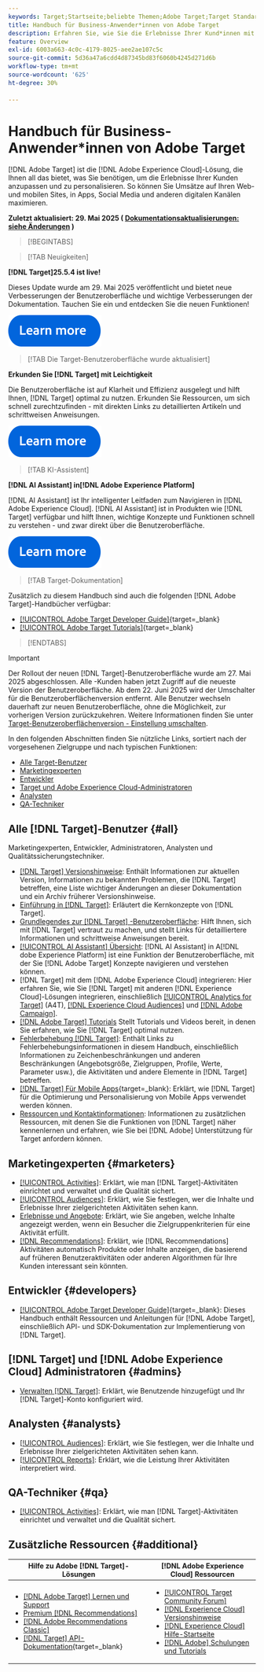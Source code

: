 ```yaml
---
keywords: Target;Startseite;beliebte Themen;Adobe Target;Target Standard;Target Premium;Target-Dokumentation;Adobe Target-Dokumentation;Praktikerhandbuch;Benutzerhandbuch
title: Handbuch für Business-Anwender*innen von Adobe Target
description: Erfahren Sie, wie Sie die Erlebnisse Ihrer Kund*innen mit Adobe  [!DNL Target]  personalisieren können, um die durch Ihre Website, mobile Website, Mobile Apps und andere digitalen Kanäle generierten Umsätze zu maximieren.
feature: Overview
exl-id: 6003a663-4c0c-4179-8025-aee2ae107c5c
source-git-commit: 5d36a47a6cdd4d87345bd83f6060b4245d271d6b
workflow-type: tm+mt
source-wordcount: '625'
ht-degree: 30%

---
```


# Handbuch für Business-Anwender*innen von Adobe Target

[!DNL Adobe Target] ist die [!DNL Adobe Experience Cloud]-Lösung, die Ihnen all das bietet, was Sie benötigen, um die Erlebnisse Ihrer Kunden anzupassen und zu personalisieren. So können Sie Umsätze auf Ihren Web- und mobilen Sites, in Apps, Social Media und anderen digitalen Kanälen maximieren.

**Zuletzt aktualisiert: 29. Mai 2025 ( [Dokumentationsaktualisierungen: siehe Änderungen](r-release-notes/doc-change.md) )**

>[!BEGINTABS]

>[!TAB Neuigkeiten]

**[!DNL Target]25.5.4 ist live!**

Dieses Update wurde am 29. Mai 2025 veröffentlicht und bietet neue Verbesserungen der Benutzeroberfläche und wichtige Verbesserungen der Dokumentation. Tauchen Sie ein und entdecken Sie die neuen Funktionen!

[![Symbol „Weitere Informationen“](/help/main/assets/learn-more.svg)](/help/main/r-release-notes/release-notes.md)

>[!TAB Die Target-Benutzeroberfläche wurde aktualisiert]

**Erkunden Sie [!DNL Target] mit Leichtigkeit**

Die Benutzeroberfläche ist auf Klarheit und Effizienz ausgelegt und hilft Ihnen, [!DNL Target] optimal zu nutzen. Erkunden Sie Ressourcen, um sich schnell zurechtzufinden - mit direkten Links zu detaillierten Artikeln und schrittweisen Anweisungen.

[![Symbol „Weitere Informationen“](/help/main/assets/learn-more.svg)](/help/main/c-intro/understand-the-target-ui.md)

>[!TAB KI-Assistent]

**[!DNL AI Assistant] in[!DNL Adobe Experience Platform]**

[!DNL AI Assistant] ist Ihr intelligenter Leitfaden zum Navigieren in [!DNL Adobe Experience Cloud]. [!DNL AI Assistant] ist in Produkten wie [!DNL Target] verfügbar und hilft Ihnen, wichtige Konzepte und Funktionen schnell zu verstehen - und zwar direkt über die Benutzeroberfläche.

[![Symbol „Weitere Informationen“](/help/main/assets/learn-more.svg)](/help/main/c-intro/ai-assistant.md)

>[!TAB Target-Dokumentation]

Zusätzlich zu diesem Handbuch sind auch die folgenden [!DNL Adobe Target]-Handbücher verfügbar:

- [[!UICONTROL Adobe Target Developer Guide]](https://experienceleague.adobe.com/de/docs/target-dev/developer/overview){target=_blank}
- [[!UICONTROL Adobe Target Tutorials]](https://experienceleague.adobe.com/de/docs/target-learn/tutorials/overview){target=_blank}

>[!ENDTABS]

>[!IMPORTANT]
>
>Der Rollout der neuen [!DNL Target]-Benutzeroberfläche wurde am 27. Mai 2025 abgeschlossen. Alle -Kunden haben jetzt Zugriff auf die neueste Version der Benutzeroberfläche. Ab dem 22. Juni 2025 wird der Umschalter für die Benutzeroberflächenversion entfernt. Alle Benutzer wechseln dauerhaft zur neuen Benutzeroberfläche, ohne die Möglichkeit, zur vorherigen Version zurückzukehren. Weitere Informationen finden Sie unter [Target-Benutzeroberflächenversion - Einstellung umschalten](/help/main/r-release-notes/release-notes.md#toggle).

In den folgenden Abschnitten finden Sie nützliche Links, sortiert nach der vorgesehenen Zielgruppe und nach typischen Funktionen:

- [Alle Target-Benutzer](#all)
- [Marketingexperten](#marketers)
- [Entwickler](#developers)
- [Target und Adobe Experience Cloud-Administratoren](#admins)
- [Analysten](#analysts)
- [QA-Techniker](#qa)

## Alle [!DNL Target]-Benutzer {#all}

Marketingexperten, Entwickler, Administratoren, Analysten und Qualitätssicherungstechniker.

- [[!DNL Target] Versionshinweise](r-release-notes/release-notes.md): Enthält Informationen zur aktuellen Version, Informationen zu bekannten Problemen, die [!DNL Target] betreffen, eine Liste wichtiger Änderungen an dieser Dokumentation und ein Archiv früherer Versionshinweise.
- [Einführung in [!DNL Target]](c-intro/intro.md): Erläutert die Kernkonzepte von [!DNL Target].
- [Grundlegendes zur  [!DNL Target] -Benutzeroberfläche](/help/main/c-intro/understand-the-target-ui.md): Hilft Ihnen, sich mit [!DNL Target] vertraut zu machen, und stellt Links für detailliertere Informationen und schrittweise Anweisungen bereit.
- [[!UICONTROL AI Assistant] Übersicht](/help/main/c-intro/ai-assistant.md): [!DNL AI Assistant] in A[!DNL dobe Experience Platform] ist eine Funktion der Benutzeroberfläche, mit der Sie [!DNL Adobe Target] Konzepte navigieren und verstehen können.
- [!DNL Target] mit dem [!DNL Adobe Experience Cloud] integrieren: Hier erfahren Sie, wie Sie [!DNL Target] mit anderen [!DNL Experience Cloud]-Lösungen integrieren, einschließlich [[!UICONTROL Analytics for Target]](/help/main/c-integrating-target-with-mac/a4t/a4t.md) (A4T), [[!DNL Experience Cloud Audiences]](/help/main/c-integrating-target-with-mac/mmp.md) und [[!DNL Adobe Campaign]](/help/main/c-integrating-target-with-mac/campaign-and-target.md).
- [[!DNL Adobe Target] Tutorials](https://experienceleague.adobe.com/docs/target-learn/tutorials/overview.html?lang=de) Stellt Tutorials und Videos bereit, in denen Sie erfahren, wie Sie [!DNL Target] optimal nutzen.
- [Fehlerbehebung [!DNL Target]](r-troubleshooting-target/troubleshooting-target.md): Enthält Links zu Fehlerbehebungsinformationen in diesem Handbuch, einschließlich Informationen zu Zeichenbeschränkungen und anderen Beschränkungen (Angebotsgröße, Zielgruppen, Profile, Werte, Parameter usw.), die Aktivitäten und andere Elemente in [!DNL Target] betreffen.
- [[!DNL Target] Für Mobile Apps](https://experienceleague.adobe.com/docs/target-dev/developer/mobile-apps/overview.html?lang=de){target=_blank}: Erklärt, wie [!DNL Target] für die Optimierung und Personalisierung von Mobile Apps verwendet werden können.
- [Ressourcen und Kontaktinformationen](cmp-resources-and-contact-information.md): Informationen zu zusätzlichen Ressourcen, mit denen Sie die Funktionen von [!DNL Target] näher kennenlernen und erfahren, wie Sie bei [!DNL Adobe] Unterstützung für Target anfordern können.

## Marketingexperten {#marketers}

- [[!UICONTROL Activities]](c-activities/activities.md): Erklärt, wie man [!DNL Target]-Aktivitäten einrichtet und verwaltet und die Qualität sichert.
- [[!UICONTROL Audiences]](c-target/target.md): Erklärt, wie Sie festlegen, wer die Inhalte und Erlebnisse Ihrer zielgerichteten Aktivitäten sehen kann.
- [Erlebnisse und Angebote](c-experiences/experiences.md): Erklärt, wie Sie angeben, welche Inhalte angezeigt werden, wenn ein Besucher die Zielgruppenkriterien für eine Aktivität erfüllt.
- [[!DNL Recommendations]](c-recommendations/recommendations.md): Erklärt, wie [!DNL Recommendations] Aktivitäten automatisch Produkte oder Inhalte anzeigen, die basierend auf früheren Benutzeraktivitäten oder anderen Algorithmen für Ihre Kunden interessant sein könnten.

## Entwickler {#developers}

- [[!UICONTROL Adobe Target Developer Guide]](https://experienceleague.adobe.com/docs/target-dev/developer/overview.html?lang=de){target=_blank}: Dieses Handbuch enthält Ressourcen und Anleitungen für [!DNL Adobe Target], einschließlich API- und SDK-Dokumentation zur Implementierung von [!DNL Target].

## [!DNL Target] und [!DNL Adobe Experience Cloud] Administratoren {#admins}

- [Verwalten [!DNL Target]](administrating-target/administrating-target.md): Erklärt, wie Benutzende hinzugefügt und Ihr [!DNL Target]-Konto konfiguriert wird.

## Analysten {#analysts}

- [[!UICONTROL Audiences]](c-target/target.md): Erklärt, wie Sie festlegen, wer die Inhalte und Erlebnisse Ihrer zielgerichteten Aktivitäten sehen kann.
- [[!UICONTROL Reports]](c-reports/reports.md): Erklärt, wie die Leistung Ihrer Aktivitäten interpretiert wird.

## QA-Techniker {#qa}

- [[!UICONTROL Activities]](c-activities/activities.md): Erklärt, wie man [!DNL Target]-Aktivitäten einrichtet und verwaltet und die Qualität sichert.

## Zusätzliche Ressourcen {#additional}

| Hilfe zu Adobe [!DNL Target]-Lösungen | [!DNL Adobe Experience Cloud] Ressourcen |
|--- |--- |
| <ul><li>[[!DNL Adobe Target] Lernen und Support](https://helpx.adobe.com/de/support/target.html)</li><li>[Premium [!DNL Recommendations]](c-recommendations/recommendations.md)</li><li>[[!DNL Adobe Recommendations Classic]](/help/main/assets/adobe-recommendations-classic.pdf)</li><li>[[!DNL Target] API-Dokumentation](https://experienceleague.adobe.com/docs/target-dev/developer/api/target-api-overview.html?lang=de){target=_blank}</li></ul> | <ul><li>[[!UICONTROL Target Community Forum]](https://experienceleaguecommunities.adobe.com/t5/adobe-target/ct-p/adobe-target-community?profile.language=de&lang=de)</li><li>[[!DNL Experience Cloud] Versionshinweise](https://experienceleague.adobe.com/docs/release-notes/experience-cloud/current.html?lang=de)</li><li>[[!DNL Experience Cloud] Hilfe-Startseite](https://helpx.adobe.com/de/support/experience-cloud.html)</li><li>[[!DNL Adobe] Schulungen und Tutorials](https://helpx.adobe.com/de/learning.html?promoid=KAUDK)</li></ul> |  |

